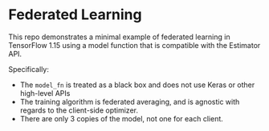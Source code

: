 # Federated Learning

This repo demonstrates a minimal example of federated learning in TensorFlow 1.15 using a model function that is compatible with the Estimator API.

Specifically:
- The `model_fn` is treated as a black box and does not use Keras or other high-level APIs
- The training algorithm is federated averaging, and is agnostic with regards to the client-side optimizer.
- There are only 3 copies of the model, not one for each client. 

